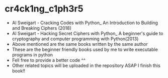 # cr4ck1ng_c1ph3r5
- Al Sweigart - Cracking Codes with Python_ An Introduction to Building and Breaking Ciphers (2018)
- Al Sweigart - Hacking Secret Ciphers with Python_ A beginner's guide to cryptography and computer programming with Python(2013)
- Above mentioned are the same books written by the same author 
- These are the beginner friendly books used by me to write executable programs in python
- Fell free to provide a better code ^^
- Other related topics will be uploaded in the repository ASAP I finish this book!!

